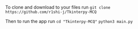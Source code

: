 To clone and download to your files run
```git clone https://github.com/r1shi-j/Tkinterpy-MCQ```

Then to run the app run
```cd "Tkinterpy-MCQ"```
```python3 main.py```
